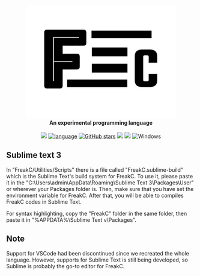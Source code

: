 <div align="center">
  <img src="Resources/Branding/logo.png" />
  <br/>
  <b>An experimental programming language</b>
  <br/>
  <br/>
  <a href="https://github.com/FreakC-Foundation/FreakC/blob/master/LICENSE.md"><img src="https://img.shields.io/badge/license-MIT-blue.svg"/></a>
  <a href="https://github.com/FreakC-Foundation/FreakC/search?l=batchfile"><img alt="language" src="https://img.shields.io/badge/language-Batchfile-purple.svg"></a>
  <a href="https://github.com/FreakC-Foundation/FreakC/stargazers"><img alt="GitHub stars" src="https://img.shields.io/github/stars/FreakC-Foundation/FreakC?color=gold"></a>
  <a href="https://github.com/FreakC-Foundation/FreakC/blob/master/.github/CONTRIBUTING.md"><img src="https://img.shields.io/badge/PRs-welcome-brightgreen.svg"></a>
  <a href="https://discord.gg/eNwqK4APsD"><img src="https://img.shields.io/discord/845855288245878784.svg"/></a>
  <img alt="Windows" src="https://img.shields.io/static/v1?label=&message=Windows&color=0078D6&logo=Windows">
</div>

## Sublime text 3
In "FreakC/Utilities/Scripts" there is a file called "FreakC.sublime-build" which is the Sublime Text's build system for FreakC. To use it, please paste it in the "C:\Users\admin\AppData\Roaming\Sublime Text 3\Packages\User" or wherever your Packages folder is. Then, make sure that you have set the environment variable for FreakC. After that, you will be able to compiles FreakC codes in Sublime Text.

For syntax highlighting, copy the "FreakC" folder in the same folder, then paste it in "%APPDATA%\Sublime Text v\Packages\".

## Note
Support for VSCode had been discontinued since we recreated the whole language. However, supports for Sublime Text is still being developed, so Sublime is probably the go-to editor for FreakC.
